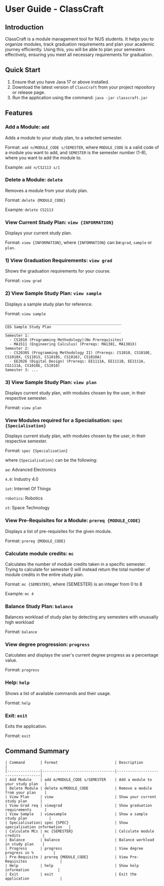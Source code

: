 # User Guide - ClassCraft

## Introduction

ClassCraft is a module management tool for NUS students. It helps you to organize modules,
track graduation requirements and plan your academic journey efficiently. Using this, you will be
able to plan your semesters effectively, ensuring you meet all necessary requirements for graduation.

## Quick Start

1. Ensure that you have Java 17 or above installed.
2. Download the latest version of `ClassCraft` from your project repository or release page.
3. Run the application using the command: `java -jar classcraft.jar`

## Features

### Add a Module: `add`

Adds a module to your study plan, to a selected semester.

Format: `add n/MODULE_CODE s/SEMESTER`,
where `MODULE_CODE` is a valid code of a module you want to add,
and `SEMESTER` is the semester number (1-8), where you want to add the module to.

Example: `add n/CS2113 s/1`

### Delete a Module: `delete`

Removes a module from your study plan.

Format: `delete {MODULE_CODE}`

Example: `delete CS2113`

### View Current Study Plan: `view {INFORMATION}`

Displays your current study plan.

Format: `view {INFORMATION}`, where `{INFORMATION}` can be:`grad`, `sample` or `plan`.

### 1) View Graduation Requirements: `view grad`

Shows the graduation requirements for your course.

Format: `view grad`

### 2) View Sample Study Plan: `view sample`

Displays a sample study plan for reference.

Format: `view sample`

    _____________________________________________________
    CEG Sample Study Plan
    _____________________________________________________
    Semester 1:
      - CS1010 (Programming Methodology)(No Prerequisites)
      - MA1511 (Engineering Calculus) (Prereqs: MA1301, MA1301X)
    Semester 2:
      - CS2030S (Programming Methodology II) (Prereqs: CS1010, CS1010E, CS1010X, CS1101S, CS1010S, CS1010J, CS1010A)
      - EE2026 (Digital Design) (Prereqs: EE1111A, EE1111B, EE2111A, CG1111A, CS1010E, CS1010)
    Semester 3: ...

### 3) View Sample Study Plan: `view plan`

Displays current study plan, with modules chosen by the user, in their respective semester.

Format: `view plan`

### View Modules required for a Specialisation: `spec {Specialisation}`

Displays current study plan, with modules chosen by the user, in their respective semester.

Format: `spec {Specialisation}`

where `{Specialisation}` can be the following:

`ae`: Advanced Electronics

`4.0`: Industry 4.0

`iot`: Internet Of Things

`robotics`: Robotics

`st`: Space Technology

### View Pre-Requisites for a Module: `prereq {MODULE_CODE}`

Displays a list of pre-requisites for the given module.

Format: `prereq {MODULE_CODE}`

### Calculate module credits: `mc`

Calculates the number of module credits taken in a specific semester. Trying to calculate for semester 0 will instead return the total number of module credits in the entire study plan.

Format: `mc {SEMESTER}`, where {SEMESTER} is an integer from 0 to 8

Example: `mc 4`

### Balance Study Plan: `balance`

Balances workload of study plan by detecting any semesters with unusually high workload

Format: `balance`

### View degree progression: `progress`

Calculates and displays the user's current degree progress as a percentage value.

Format: `progress`

### Help: `help`

Shows a list of available commands and their usage.

Format: `help`

### Exit: `exit`

Exits the application.

Format: `exit`

## Command Summary

    | Command       | Format                          | Description                       |
    |---------------|---------------------------------|-----------------------------------|
    | Add Module    | add m/MODULE_CODE s/SEMESTER    | Add a module to your study plan   |
    | Delete Module | delete m/MODULE_CODE            | Remove a module from your plan    |
    | View Plan     | view                            | Show your current study plan      |
    | View Grad req | viewgrad                        | Show graduation requirements      |
    | View Sample   | viewsample                      | Show a sample study plan          |
    | Specialisation| spec {SPEC}                     | Show specialisation information   |
    | Calculate MCs | mc {SEMESTER}                   | Calculate module credits          |
    | Balance       | balance                         | Balance workload in study plan    |
    | Progress      | progress                        | View degree progress in %         |
    | Pre-Requisite | prereq {MODULE_CODE}            | View Pre-Requisites               |
    | Help          | help                            | Show help information             |
    | Exit          | exit                            | Exit the application              |
